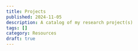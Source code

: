 ```yaml
---
title: Projects
published: 2024-11-05
description: A catalog of my research project(s)
tags: []
category: Resources
draft: true
---
```


